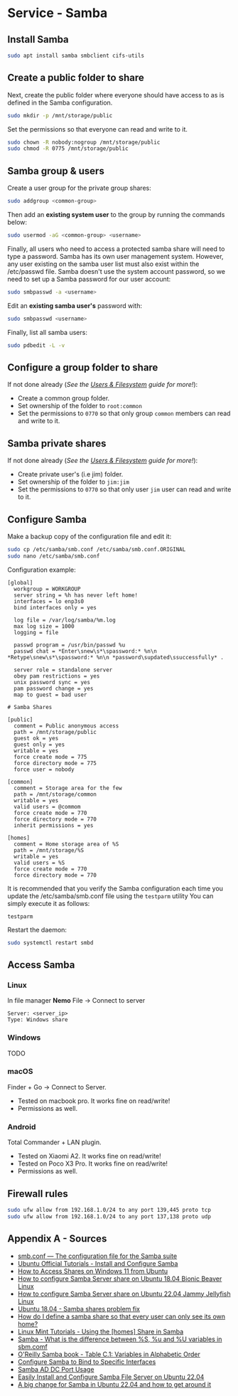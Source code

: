 # Service - Samba

## Install Samba

```bash
sudo apt install samba smbclient cifs-utils
```

## Create a public folder to share

Next, create the public folder where everyone should have access to as is defined in the Samba configuration.
```bash
sudo mkdir -p /mnt/storage/public
```

Set the permissions so that everyone can read and write to it.
```bash
sudo chown -R nobody:nogroup /mnt/storage/public
sudo chmod -R 0775 /mnt/storage/public
```

## Samba group & users

Create a user group for the private group shares:
```bash
sudo addgroup <common-group>
```

Then add an **existing system user** to the group by running the commands below:
```bash
sudo usermod -aG <common-group> <username>
```

Finally, all users who need to access a protected samba share will need to type a password.
Samba has its own user management system. However, any user existing on the samba user list must also exist within the /etc/passwd file.
Samba doesn't use the system account password, so we need to set up a Samba password for our user account:
```bash
sudo smbpasswd -a <username>
```

Edit an **existing samba user's** password with:
```bash
sudo smbpasswd <username>
```

Finally, list all samba users:
```bash
sudo pdbedit -L -v
```

## Configure a group folder to share

If not done already (_See the [Users & Filesystem](System%20-%20Users%20&%20Filesystem%20Layout.md)  guide for more!_): 
- Create a common group folder.
- Set ownership of the folder to `root:common`
- Set the permissions to `0770` so that only group `common` members can read and write to it.

## Samba private shares

If not done already (_See the [Users & Filesystem](System%20-%20Users%20&%20Filesystem%20Layout.md) guide for more!_): 
- Create private user's (i.e jim) folder.
- Set ownership of the folder to `jim:jim`
- Set the permissions to `0770` so that only user `jim` user can read and write to it.

## Configure Samba

Make a backup copy of the configuration file and edit it:
```bash
sudo cp /etc/samba/smb.conf /etc/samba/smb.conf.ORIGINAL
sudo nano /etc/samba/smb.conf
```

Configuration example:
```
[global]
  workgroup = WORKGROUP
  server string = %h has never left home!
  interfaces = lo enp3s0
  bind interfaces only = yes

  log file = /var/log/samba/%m.log
  max log size = 1000
  logging = file

  passwd program = /usr/bin/passwd %u
  passwd chat = *Enter\snew\s*\spassword:* %n\n *Retype\snew\s*\spassword:* %n\n *password\supdated\ssuccessfully* .

  server role = standalone server
  obey pam restrictions = yes
  unix password sync = yes
  pam password change = yes
  map to guest = bad user

# Samba Shares

[public]
  comment = Public anonymous access
  path = /mnt/storage/public
  guest ok = yes
  guest only = yes
  writable = yes
  force create mode = 775
  force directory mode = 775
  force user = nobody

[common]
  comment = Storage area for the few
  path = /mnt/storage/common
  writable = yes
  valid users = @commom
  force create mode = 770
  force directory mode = 770
  inherit permissions = yes

[homes]
  comment = Home storage area of %S
  path = /mnt/storage/%S
  writable = yes
  valid users = %S
  force create mode = 770
  force directory mode = 770
```

It is  recommended that you verify the Samba configuration each time you update the /etc/samba/smb.conf file using the `testparm` utility
You can simply execute it as follows:
```
testparm
```

Restart the daemon:
```bash
sudo systemctl restart smbd
```

## Access Samba

### Linux

In file manager **Nemo** File -> Connect to server
```
Server: <server_ip>
Type: Windows share
```

### Windows
TODO

### macOS

Finder + Go -> Connect to Server.
- Tested on macbook pro. It works fine on read/write!
- Permissions as well.

### Android

Total Commander + LAN plugin.
- Tested on Xiaomi A2. It works fine on read/write!
- Tested on Poco X3 Pro. It works fine on read/write!
- Permissions as well.

## Firewall rules

```bash
sudo ufw allow from 192.168.1.0/24 to any port 139,445 proto tcp
sudo ufw allow from 192.168.1.0/24 to any port 137,138 proto udp
```

## Appendix A - Sources

- [smb.conf — The configuration file for the Samba suite](https://www.samba.org/samba/docs/current/man-html/smb.conf.5.html)
- [Ubuntu Official Tutorials - Install and Configure Samba](https://ubuntu.com/tutorials/install-and-configure-samba)
- [How to Access Shares on Windows 11 from Ubuntu](https://websiteforstudents.com/how-to-access-shares-on-windows-11-from-ubuntu/)
- [How to configure Samba Server share on Ubuntu 18.04 Bionic Beaver Linux](https://linuxconfig.org/how-to-configure-samba-server-share-on-ubuntu-18-04-bionic-beaver-linux)
- [How to configure Samba Server share on Ubuntu 22.04 Jammy Jellyfish Linux](https://linuxconfig.org/how-to-configure-samba-server-share-on-ubuntu-22-04-jammy-jellyfish-linux)
- [Ubuntu 18.04 - Samba shares problem fix](https://www.dedoimedo.com/computers/ubuntu-beaver-samba-shares.html)
- [How do I define a samba share so that every user can only see its own home?](https://unix.stackexchange.com/questions/36853/how-do-i-define-a-samba-share-so-that-every-user-can-only-see-its-own-home)
- [Linux Mint Tutorials - Using the \[homes\] Share in Samba](https://forums.linuxmint.com/viewtopic.php?f=42&t=77063&sid=464f3d114dc81a360b841436997d9edc)
- [Samba - What is the difference between %S, %u and %U variables in sbm.comf](https://lists.samba.org/archive/samba/2012-November/169927.html)
- [O'Reilly Samba book - Table C.1: Variables in Alphabetic Order](https://www.oreilly.com/openbook/samba/book/appc_01.html#appc-88529)
- [Configure Samba to Bind to Specific Interfaces](https://wiki.samba.org/index.php/Configure_Samba_to_Bind_to_Specific_Interfaces)
- [Samba AD DC Port Usage](https://wiki.samba.org/index.php/Samba_AD_DC_Port_Usage)
- [Easily Install and Configure Samba File Server on Ubuntu 22.04](https://kifarunix.com/easily-install-and-configure-samba-file-server-on-ubuntu-22-04/)
- [A big change for Samba in Ubuntu 22.04 and how to get around it](https://www.techrepublic.com/article/big-change-samba-ubuntu/)
